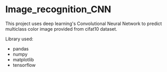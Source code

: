 # Image_recognition_CNN

This project uses deep learning's Convolutional Neural Network to predict multiclass color image provided from cifat10 
dataset.

Library used:

* pandas
* numpy
* matplotlib
* tensorflow
